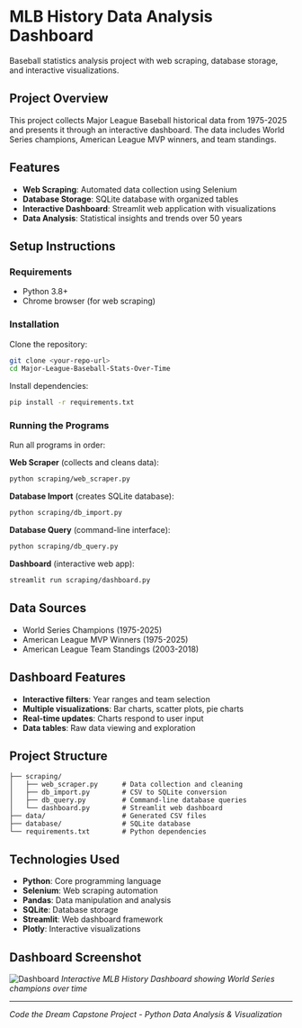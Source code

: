 # MLB History Data Analysis Dashboard

Baseball statistics analysis project with web scraping, database storage, and interactive visualizations.

## Project Overview

This project collects Major League Baseball historical data from 1975-2025 and presents it through an interactive dashboard. The data includes World Series champions, American League MVP winners, and team standings.

## Features

- **Web Scraping**: Automated data collection using Selenium
- **Database Storage**: SQLite database with organized tables
- **Interactive Dashboard**: Streamlit web application with visualizations
- **Data Analysis**: Statistical insights and trends over 50 years

## Setup Instructions

### Requirements
- Python 3.8+
- Chrome browser (for web scraping)

### Installation

Clone the repository:
```bash
git clone <your-repo-url>
cd Major-League-Baseball-Stats-Over-Time
```

Install dependencies:
```bash
pip install -r requirements.txt
```

### Running the Programs

Run all programs in order:

**Web Scraper** (collects and cleans data):
```bash
python scraping/web_scraper.py
```

**Database Import** (creates SQLite database):
```bash
python scraping/db_import.py
```

**Database Query** (command-line interface):
```bash
python scraping/db_query.py
```

**Dashboard** (interactive web app):
```bash
streamlit run scraping/dashboard.py
```

## Data Sources

- World Series Champions (1975-2025)
- American League MVP Winners (1975-2025)  
- American League Team Standings (2003-2018)

## Dashboard Features

- **Interactive filters**: Year ranges and team selection
- **Multiple visualizations**: Bar charts, scatter plots, pie charts
- **Real-time updates**: Charts respond to user input
- **Data tables**: Raw data viewing and exploration

## Project Structure

```
├── scraping/
│   ├── web_scraper.py      # Data collection and cleaning
│   ├── db_import.py        # CSV to SQLite conversion
│   ├── db_query.py         # Command-line database queries
│   └── dashboard.py        # Streamlit web dashboard
├── data/                   # Generated CSV files
├── database/               # SQLite database
└── requirements.txt        # Python dependencies
```

## Technologies Used

- **Python**: Core programming language
- **Selenium**: Web scraping automation
- **Pandas**: Data manipulation and analysis
- **SQLite**: Database storage
- **Streamlit**: Web dashboard framework
- **Plotly**: Interactive visualizations

## Dashboard Screenshot

![Dashboard](dashboard_screenshot.png)
*Interactive MLB History Dashboard showing World Series champions over time*

---

*Code the Dream Capstone Project - Python Data Analysis & Visualization*